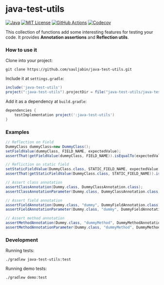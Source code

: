# java-test-utils

<a href="https://sdkman.io/jdks"><img alt="Java" src="https://img.shields.io/badge/-java-orange?logo=java&logoColor=white"></a>
<a href="https://github.com/sauljabin/java-test-utils/blob/main/LICENSE"><img alt="MIT License" src="https://img.shields.io/github/license/sauljabin/java-test-utils"></a>
<a href="https://github.com/sauljabin/java-test-utils/actions"><img alt="GitHub Actions" src="https://img.shields.io/github/checks-status/sauljabin/java-test-utils/main?label=tests"></a>
<a href="https://app.codecov.io/gh/sauljabin/java-test-utils"><img alt="Codecov" src="https://img.shields.io/codecov/c/github/sauljabin/java-test-utils"></a>

This collection of functions add some interesting features for testing your code. It provides **Annotation assertions**
and **Reflection utils**.

### How to use it

Clone into your project:

```shell
git clone https://github.com/sauljabin/java-test-utils.git
```

Include it at `settings.gradle`:

```groovy
include('java-test-utils')
project(":java-test-utils").projectDir = file("java-test-utils/java-test-utils")
```

Add it as a dependency at `build.gradle`:

```groovy
dependencies {
    testImplementation project(':java-test-utils')
}
```

### Examples

```java
// Reflection on Field
DummyClass dummyClass=new DummyClass();
setFieldValue(dummyClass, FIELD_NAME, expectedValue);
assertThat(getFieldValue(dummyClass, FIELD_NAME)).isEqualTo(expectedValue);

// Refliction on static field
setStaticFieldValue(DummyClass.class, STATIC_FIELD_NAME, expectedValue);
assertThat(getStaticFieldValue(DummyClass.class, STATIC_FIELD_NAME)).isEqualTo(expectedValue);

// Assert class annotation
assertClassAnnotation(Dummy.class, DummyClassAnnotation.class);
assertClassAnnotationParameter(Dummy.class, DummyClassAnnotation.class, "value", "test_value");

// Assert field annotation
assertFieldAnnotation(Dummy.class, "dummy", DummyFieldAnnotation.class);
assertFieldAnnotationParameter(Dummy.class, "dummy", DummyFieldAnnotation.class, "value", "test_value");

// Assert method annotation
assertMethodAnnotation(Dummy.class, "dummyMethod", DummyMethodAnnotation.class);
assertMethodAnnotationParameter(Dummy.class, "dummyMethod", DummyMethodAnnotation.class, "value", "test_value");
```

### Development

Running tests:

```shell
./gradlew java-test-utils:test
```

Running demo tests:

```shell
./gradlew demo:test
```
